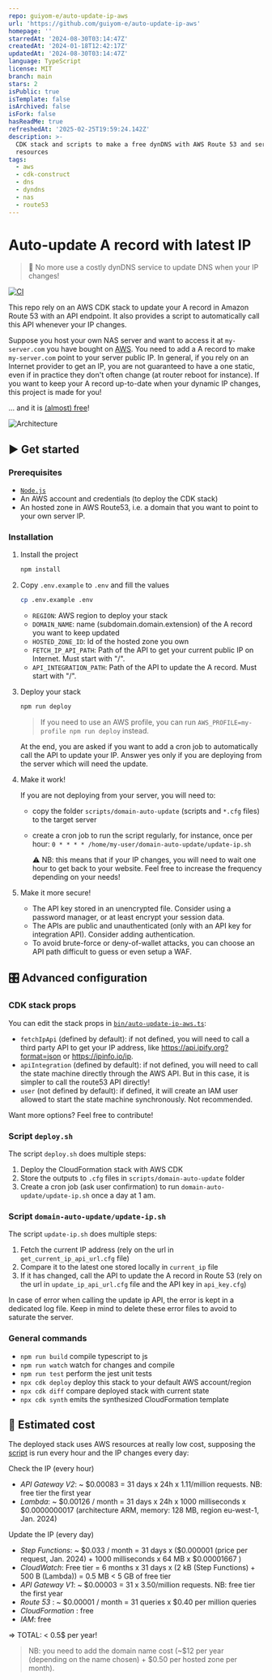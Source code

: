 ```yaml
---
repo: guiyom-e/auto-update-ip-aws
url: 'https://github.com/guiyom-e/auto-update-ip-aws'
homepage: ''
starredAt: '2024-08-30T03:14:47Z'
createdAt: '2024-01-18T12:42:17Z'
updatedAt: '2024-08-30T03:14:47Z'
language: TypeScript
license: MIT
branch: main
stars: 2
isPublic: true
isTemplate: false
isArchived: false
isFork: false
hasReadMe: true
refreshedAt: '2025-02-25T19:59:24.142Z'
description: >-
  CDK stack and scripts to make a free dynDNS with AWS Route 53 and serverless
  resources
tags:
  - aws
  - cdk-construct
  - dns
  - dyndns
  - nas
  - route53
---
```


# Auto-update A record with latest IP

> 🎉 No more use a costly dynDNS service to update DNS when your IP changes!

[![CI](https://github.com/guiyom-e/auto-update-ip-aws/actions/workflows/ci.yml/badge.svg)](https://github.com/guiyom-e/auto-update-ip-aws/actions/workflows/ci.yml)

This repo rely on an AWS CDK stack to update your A record in Amazon Route 53 with an API endpoint. It also provides a script to automatically call this API whenever your IP changes.

Suppose you host your own NAS server and want to access it at `my-server.com` you have bought on [AWS](https://aws.amazon.com/getting-started/hands-on/get-a-domain/). You need to add a A record to make `my-server.com` point to your server public IP. In general, if you rely on an Internet provider to get an IP, you are not guaranteed to have a one static, even if in practice they don't often change (at router reboot for instance). If you want to keep your A record up-to-date when your dynamic IP changes, this project is made for you!

... and it is [(almost) free](#🤑-estimated-cost)!

![Architecture](docs/assets/architecture.png)

## ▶️ Get started

### Prerequisites

- [`Node.js`](https://nodejs.org/en/download)
- An AWS account and credentials (to deploy the CDK stack)
- An hosted zone in AWS Route53, i.e. a domain that you want to point to your own server IP.

### Installation

1. Install the project

   ```sh
   npm install
   ```

2. Copy `.env.example` to `.env` and fill the values

   ```sh
   cp .env.example .env
   ```

   - `REGION`: AWS region to deploy your stack
   - `DOMAIN_NAME`: name (subdomain.domain.extension) of the A record you want to keep updated
   - `HOSTED_ZONE_ID`: Id of the hosted zone you own
   - `FETCH_IP_API_PATH`: Path of the API to get your current public IP on Internet. Must start with "/".
   - `API_INTEGRATION_PATH`: Path of the API to update the A record. Must start with "/".

3. Deploy your stack

   ```sh
   npm run deploy
   ```

   > If you need to use an AWS profile, you can run `AWS_PROFILE=my-profile npm run deploy` instead.

   At the end, you are asked if you want to add a cron job to automatically call the API to update your IP. Answer yes only if you are deploying from the server which will need the update.

4. Make it work!

   If you are not deploying from your server, you will need to:

   - copy the folder `scripts/domain-auto-update` (scripts and `*.cfg` files) to the target server
   - create a cron job to run the script regularly, for instance, once per hour:
     `0 * * * * /home/my-user/domain-auto-update/update-ip.sh`

     ⚠️ NB: this means that if your IP changes, you will need to wait one hour to get back to your website. Feel free to increase the frequency depending on your needs!

5. Make it more secure!

   - The API key stored in an unencrypted file. Consider using a password manager, or at least encrypt your session data.
   - The APIs are public and unauthenticated (only with an API key for integration API). Consider adding authentication.
   - To avoid brute-force or deny-of-wallet attacks, you can choose an API path difficult to guess or even setup a WAF.

## 🎛️ Advanced configuration

### CDK stack props

You can edit the stack props in [`bin/auto-update-ip-aws.ts`](./bin/auto-update-ip-aws.ts):

- `fetchIpApi` (defined by default): if not defined, you will need to call a third party API to get your IP address, like https://api.ipify.org?format=json or https://ipinfo.io/ip.
- `apiIntegration` (defined by default): if not defined, you will need to call the state machine directly through the AWS API. But in this case, it is simpler to call the route53 API directly!
- `user` (not defined by default): if defined, it will create an IAM user allowed to start the state machine synchronously. Not recommended.

Want more options? Feel free to contribute!

### Script `deploy.sh`

The script `deploy.sh` does multiple steps:

1. Deploy the CloudFormation stack with AWS CDK
2. Store the outputs to `.cfg` files in `scripts/domain-auto-update` folder
3. Create a cron job (ask user confirmation) to run `domain-auto-update/update-ip.sh` once a day at 1 am.

### Script `domain-auto-update/update-ip.sh`

The script `update-ip.sh` does multiple steps:

1. Fetch the current IP address (rely on the url in `get_current_ip_api_url.cfg` file)
2. Compare it to the latest one stored locally in `current_ip` file
3. If it has changed, call the API to update the A record in Route 53 (rely on the url in `update_ip_api_url.cfg` file and the API key in `api_key.cfg`)

In case of error when calling the update ip API, the error is kept in a dedicated log file. Keep in mind to delete these error files to avoid to saturate the server.

### General commands

- `npm run build` compile typescript to js
- `npm run watch` watch for changes and compile
- `npm run test` perform the jest unit tests
- `npx cdk deploy` deploy this stack to your default AWS account/region
- `npx cdk diff` compare deployed stack with current state
- `npx cdk synth` emits the synthesized CloudFormation template

## 🤑 Estimated cost

The deployed stack uses AWS resources at really low cost, supposing the [script](./scripts/domain-auto-update/update-ip.sh) is run every hour and the IP changes every day:

Check the IP (every hour)

- *API Gateway V2*: ~ $0.00083 = 31 days x 24h x 1.11/million requests. NB: free tier the first year
- _Lambda_: ~ \$0.00126 / month = 31 days x 24h x 1000 milliseconds x $0.0000000017 (architecture ARM, memory: 128 MB, region eu-west-1, Jan. 2024)

Update the IP (every day)

- _Step Functions_: ~ \$0.033 / month = 31 days x (\$0.000001 (price per request, Jan. 2024) + 1000 milliseconds x 64 MB x \$0.00001667 )
- _CloudWatch_: Free tier = 6 months x 31 days x (2 kB (Step Functions) + 500 B (Lambda)) = 0.5 MB < 5 GB of free tier
- _API Gateway V1_: ~ \$0.00003 = 31 x 3.50/million requests. NB: free tier the first year
- _Route 53_ : ~ \$0.00001 / month = 31 queries x $0.40 per million queries
- _CloudFormation_ : free
- _IAM_: free

=> TOTAL: < 0.5$ per year!

> NB: you need to add the domain name cost (~\$12 per year (depending on the name chosen) + $0.50 per hosted zone per month).
